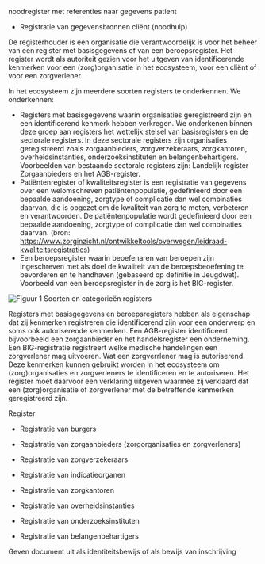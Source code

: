 



noodregister met referenties naar gegevens patient

- Registratie van gegevensbronnen cliënt (noodhulp)






De registerhouder is een organisatie die verantwoordelijk is voor het beheer van een register met basisgegevens of van een beroepsregister. Het register wordt als autoriteit gezien voor het uitgeven van identificerende kenmerken voor een (zorg)organisatie in het ecosysteem, voor een cliënt of voor een zorgverlener.

In het ecosysteem zijn meerdere soorten registers te onderkennen. We onderkennen:

- Registers met basisgegevens waarin organisaties geregistreerd zijn en een identificerend kenmerk hebben verkregen. We onderkenen binnen deze groep aan registers het wettelijk stelsel van basisregisters en de sectorale registers. In deze sectorale registers zijn organisaties geregistreerd zoals zorgaanbieders, zorgverzekeraars, zorgkantoren, overheidsinstanties, onderzoeksinstituten en belangenbehartigers. Voorbeelden van bestaande sectorale registers zijn: Landelijk register Zorgaanbieders en het AGB-register.
- Patiëntenregister of kwaliteitsregister is een registratie van gegevens over een welomschreven patiëntenpopulatie, gedefinieerd door een bepaalde aandoening, zorgtype of complicatie dan wel combinaties daarvan, die is opgezet om de kwaliteit van zorg te meten, verbeteren en verantwoorden. De patiëntenpopulatie wordt gedefinieerd door een bepaalde aandoening, zorgtype of complicatie dan wel combinaties daarvan. (bron: https://www.zorginzicht.nl/ontwikkeltools/overwegen/leidraad-kwaliteitsregistraties)
- Een beroepsregister waarin beoefenaren van beroepen zijn ingeschreven met als doel de kwaliteit van de beroepsbeoefening te bevorderen en te handhaven (gebaseerd op definitie in Jeugdwet). Voorbeeld van een beroepsregister in de zorg is het BIG-register.




![Figuur 1 Soorten en categorieën registers](/Users/reneh/dizra/docs/.gitbook/assets/technical/registers-onto.svg)



Registers met basisgegevens en beroepsregisters hebben als eigenschap dat zij kenmerken registreren die identificerend zijn voor een onderwerp en soms ook autoriserende kenmerken. Een AGB-register identificeert bijvoorbeeld een zorgaanbieder en het handelsregister een onderneming. Een BIG-registratie registreert welke medische handelingen een zorgverlener mag uitvoeren. Wat een zorgverrlener mag is autoriserend. Deze kenmerken kunnen gebruikt worden in het ecosysteem om (zorg)organisaties en zorgverleners te identificeren en te autoriseren. Het register moet daarvoor een verklaring uitgeven waarmee zij verklaard dat een (zorg)organisatie of zorgverlener met de betreffende kenmerken geregistreerd zijn.





Register

- Registratie van burgers

- Registratie van zorgaanbieders (zorgorganisaties en zorgverleners)
- Registratie van zorgverzekeraars
- Registratie van indicatieorganen
- Registratie van zorgkantoren
- Registratie van overheidsinstanties
- Registratie van onderzoeksinstituten
- Registratie van belangenbehartigers


Geven document uit als identiteitsbewijs of als bewijs van inschrijving

